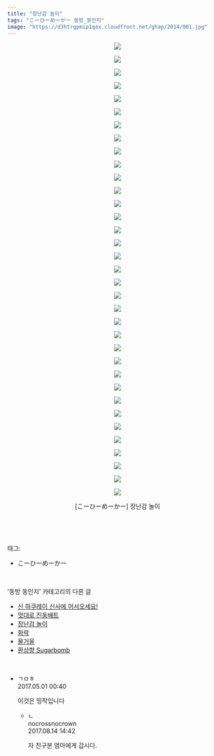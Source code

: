 ```yaml
---
title: "장난감 놀이"
tags: "こーひーめーかー 동방_동인지"
image: "https://d3htrgpmip1qax.cloudfront.net/ghap/2014/001.jpg"
---
```

<div class="article">
<p style="text-align: center; clear: none; float: none;"><img src="{{ site.imgserver5 }}/ghap/2014/001.jpg"/></p>
<p style="text-align: center; clear: none; float: none;"><img src="{{ site.imgserver5 }}/ghap/2014/002.jpg"/></p>
<p style="text-align: center; clear: none; float: none;"><img src="{{ site.imgserver5 }}/ghap/2014/003.jpg"/></p>
<p style="text-align: center; clear: none; float: none;"><img src="{{ site.imgserver5 }}/ghap/2014/004.jpg"/></p>
<p style="text-align: center; clear: none; float: none;"><img src="{{ site.imgserver5 }}/ghap/2014/005.jpg"/></p>
<p style="text-align: center; clear: none; float: none;"><img src="{{ site.imgserver5 }}/ghap/2014/006.jpg"/></p>
<p style="text-align: center; clear: none; float: none;"><img src="{{ site.imgserver5 }}/ghap/2014/007.jpg"/></p>
<p style="text-align: center; clear: none; float: none;"><img src="{{ site.imgserver5 }}/ghap/2014/008.jpg"/></p>
<p style="text-align: center; clear: none; float: none;"><img src="{{ site.imgserver5 }}/ghap/2014/009.jpg"/></p>
<p style="text-align: center; clear: none; float: none;"><img src="{{ site.imgserver5 }}/ghap/2014/010.jpg"/></p>
<p style="text-align: center; clear: none; float: none;"><img src="{{ site.imgserver5 }}/ghap/2014/011.jpg"/></p>
<p style="text-align: center; clear: none; float: none;"><img src="{{ site.imgserver5 }}/ghap/2014/012.jpg"/></p>
<p style="text-align: center; clear: none; float: none;"><img src="{{ site.imgserver5 }}/ghap/2014/013.jpg"/></p>
<p style="text-align: center; clear: none; float: none;"><img src="{{ site.imgserver5 }}/ghap/2014/014.jpg"/></p>
<p style="text-align: center; clear: none; float: none;"><img src="{{ site.imgserver5 }}/ghap/2014/015.jpg"/></p>
<p style="text-align: center; clear: none; float: none;"><img src="{{ site.imgserver5 }}/ghap/2014/016.jpg"/></p>
<p style="text-align: center; clear: none; float: none;"><img src="{{ site.imgserver5 }}/ghap/2014/017.jpg"/></p>
<p style="text-align: center; clear: none; float: none;"><img src="{{ site.imgserver5 }}/ghap/2014/018.jpg"/></p>
<p style="text-align: center; clear: none; float: none;"><img src="{{ site.imgserver5 }}/ghap/2014/019.jpg"/></p>
<p style="text-align: center; clear: none; float: none;"><img src="{{ site.imgserver5 }}/ghap/2014/020.jpg"/></p>
<p style="text-align: center; clear: none; float: none;"><img src="{{ site.imgserver5 }}/ghap/2014/021.jpg"/></p>
<p style="text-align: center; clear: none; float: none;"><img src="{{ site.imgserver5 }}/ghap/2014/022.jpg"/></p>
<p style="text-align: center; clear: none; float: none;"><img src="{{ site.imgserver5 }}/ghap/2014/023.jpg"/></p>
<p style="text-align: center; clear: none; float: none;"><img src="{{ site.imgserver5 }}/ghap/2014/024.jpg"/></p>
<p style="text-align: center; clear: none; float: none;"><img src="{{ site.imgserver5 }}/ghap/2014/025.jpg"/></p>
<p style="text-align: center; clear: none; float: none;"><img src="{{ site.imgserver5 }}/ghap/2014/026.jpg"/></p>
<p style="text-align: center; clear: none; float: none;"><img src="{{ site.imgserver5 }}/ghap/2014/027.jpg"/></p>
<p style="text-align: center; clear: none; float: none;"><img src="{{ site.imgserver5 }}/ghap/2014/028.jpg"/></p>
<p style="text-align: center; clear: none; float: none;"><img src="{{ site.imgserver5 }}/ghap/2014/029.jpg"/></p>
<p style="text-align: center; clear: none; float: none;"><img src="{{ site.imgserver5 }}/ghap/2014/030.jpg"/></p>
<p style="text-align: center; clear: none; float: none;"><img src="{{ site.imgserver5 }}/ghap/2014/031.jpg"/></p>
<p style="text-align: center; clear: none; float: none;"><img src="{{ site.imgserver5 }}/ghap/2014/032.jpg"/></p>
<p style="text-align: center; clear: none; float: none;"><img src="{{ site.imgserver5 }}/ghap/2014/033.jpg"/></p>
<p style="text-align: center; clear: none; float: none;"><img src="{{ site.imgserver5 }}/ghap/2014/034.jpg"/></p>
<p style="text-align: center; clear: none; float: none;"><img src="{{ site.imgserver5 }}/ghap/2014/035.jpg"/></p>
<p style="text-align: center; clear: none; float: none;">[こーひーめーかー] 장난감 놀이</p>
<p><br/></p>
</div><br/>
<div class="tagTrail">
<p>태그: </p>
<ul>
<li>こーひーめーかー</li>
</ul>
</div><br/>
<div class="another">
<p>'동방 동인지' 카테고리의 다른 글</p>
<ul>
<li><a href="/ghap_2016">신 하쿠레이 신사에 어서오세요!</a></li>
<li><a href="/ghap_2015">멋대로 진동배트</a></li>
<li><a href="/ghap_2014">장난감 놀이</a></li>
<li><a href="/ghap_2013">화락</a></li>
<li><a href="/ghap_2012">물거울</a></li>
<li><a href="/ghap_2011">환상향 Sugarbomb</a></li>
</ul>
</div><br/>
<div class="cb_module cb_fluid">
<div class="cb_wrt cb_profile">
<div class="comment">
<ul>
<li class="cb_thumb_off" id="comment14978140">
<div class="cb_comment_area">
<div class="cb_info_area">
<div class="cb_section">
<span class="cb_nick_name">ㄱㅁㅎ</span>
</div>
<div class="cb_section">
<span class="cb_date">2017.05.01 00:40 </span>
</div>
</div>
<div class="cb_dsc_comment">
<p class="cb_dsc">
											이것은 띵작입니다
										</p>
</div>
<ul>
<li class="cb_thumb_off" id="comment15059344">
<span class="cb_bu_subnode">ㄴ</span>
<div class="cb_comment_area">
<div class="cb_info_area">
<div class="cb_section">
<span class="cb_nick_name">nocrossnocrown</span>
</div>
<div class="cb_section">
<span class="cb_date">2017.08.14 14:42 </span>
</div>
</div>
<div class="cb_dsc_comment">
<p class="cb_dsc">
																자 친구분 염마에게 갑시다.
															</p>
</div>
</div>
</li>
</ul>
</div></li>
</ul>
</div>
</div><!-- commentList close -->
</div><br/>
